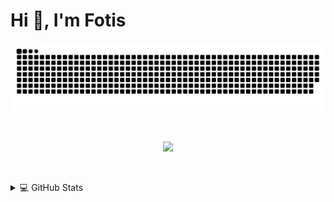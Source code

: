 # Hi 👋, I'm Fotis
<div align="center">
  <img  src="https://github.com/1999AZZAR/1999AZZAR/blob/main/resources/img/grid-snake.svg"
       alt="snake" /></a>
</div>

&emsp;
<p align="center">
    <img src="https://skillicons.dev/icons?i=js,ts,nodejs,html,css,react,nextjs,tailwind,sass,webpack,postman,github,discord,vscode&perline=14" />
</p>

&emsp;
<div align="start">
  <details>
    <summary>💻 GitHub Stats</summary>
<img alt="FotisVasilopoulos' Github Stats" src="https://github-readme-stats-fotisvasilopoulos.vercel.app/api?username=FotisVasilopoulos&show_icons=true&hide=stars,issues&theme=dark" />
  </details>
</div>
